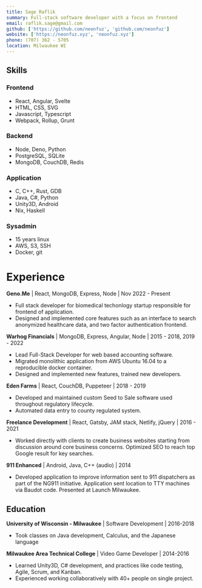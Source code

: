 ```yaml
---
title: Sage Raflik
summary: Full-stack software developer with a focus on frontend
email: raflik.sage@gmail.com
github: ['https://github.com/neonfuz', 'github.com/neonfuz']
website: ['https://neonfuz.xyz', 'neonfuz.xyz']
phone: (707) 362 - 5705
location: Milwaukee WI
---
```



## Skills

### Frontend
* React, Angular, Svelte
* HTML, CSS, SVG
* Javascript, Typescript
* Webpack, Rollup, Grunt

### Backend
* Node, Deno, Python
* PostgreSQL, SQLite
* MongoDB, CouchDB, Redis

### Application
* C, C++, Rust, GDB
* Java, C#, Python
* Unity3D, Android
* Nix, Haskell

### Sysadmin
* 15 years linux
* AWS, S3, SSH
* Docker, git

# Experience

**Geno.Me** | React, MongoDB, Express, Node | Nov 2022 - Present
- Full stack developer for biomedical techonlogy startup responsible for frontend of application.
- Designed and implemented core features such as an interface to search
  anonymized healthcare data, and two factor authentication frontend.

**Warhog Financials** | MongoDB, Express, Angular, Node | 2015 - 2018, 2019 - 2022
- Lead Full-Stack Developer for web based accounting software.
- Migrated monolithic application from AWS Ubuntu 16.04 to a reproducible docker container.
- Designed and implemented new features, trained new developers.

**Eden Farms** | React, CouchDB, Puppeteer | 2018 - 2019
- Developed and maintained custom Seed to Sale software used throughout regulatory
  lifecycle.
- Automated data entry to county regulated system.

**Freelance Development** | React, Gatsby, JAM stack, Netlify, jQuery | 2016 - 2021
- Worked directly with clients to create business websites starting from
  discussion around core business concerns. Optimized SEO to reach top Google
  result for key searches.

**911 Enhanced** | Android, Java, C++ (audio) | 2014
- Developed application to improve information sent to 911 dispatchers as part
  of the NG911 initiative. Application sent location to TTY machines via Baudot
  code. Presented at Launch Milwaukee.

Education
---------

**University of Wisconsin - Milwaukee** | Software Development | 2016-2018
- Took classes on Java development, Calculus, and the Japanese language

**Milwaukee Area Technical College** | Video Game Developer | 2014-2016
- Learned Unity3D, C# development, and practices like code testing, Agile, Scrum, and Kanban.
- Experienced working collaboratively with 40+ people on single project.
